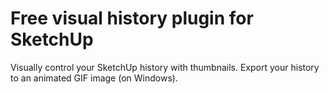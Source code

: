 # Free visual history plugin for SketchUp

Visually control your SketchUp history with thumbnails. Export your history to an animated GIF image (on Windows).
